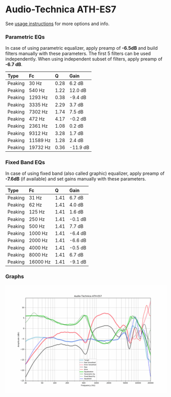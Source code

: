 # Audio-Technica ATH-ES7
See [usage instructions](https://github.com/jaakkopasanen/AutoEq#usage) for more options and info.

### Parametric EQs
In case of using parametric equalizer, apply preamp of **-6.5dB** and build filters manually
with these parameters. The first 5 filters can be used independently.
When using independent subset of filters, apply preamp of **-6.7 dB**.

| Type    | Fc       |    Q | Gain     |
|:--------|:---------|:-----|:---------|
| Peaking | 30 Hz    | 0.28 | 6.2 dB   |
| Peaking | 540 Hz   | 1.22 | 12.0 dB  |
| Peaking | 1293 Hz  | 0.38 | -9.4 dB  |
| Peaking | 3335 Hz  | 2.29 | 3.7 dB   |
| Peaking | 7302 Hz  | 1.74 | 7.5 dB   |
| Peaking | 472 Hz   | 4.17 | -0.2 dB  |
| Peaking | 2361 Hz  | 1.08 | 0.2 dB   |
| Peaking | 9312 Hz  | 3.28 | 1.7 dB   |
| Peaking | 11589 Hz | 1.28 | 2.4 dB   |
| Peaking | 19732 Hz | 0.36 | -11.9 dB |

### Fixed Band EQs
In case of using fixed band (also called graphic) equalizer, apply preamp of **-7.6dB**
(if available) and set gains manually with these parameters.

| Type    | Fc       |    Q | Gain    |
|:--------|:---------|:-----|:--------|
| Peaking | 31 Hz    | 1.41 | 6.7 dB  |
| Peaking | 62 Hz    | 1.41 | 4.0 dB  |
| Peaking | 125 Hz   | 1.41 | 1.6 dB  |
| Peaking | 250 Hz   | 1.41 | -0.1 dB |
| Peaking | 500 Hz   | 1.41 | 7.7 dB  |
| Peaking | 1000 Hz  | 1.41 | -6.4 dB |
| Peaking | 2000 Hz  | 1.41 | -6.6 dB |
| Peaking | 4000 Hz  | 1.41 | -0.5 dB |
| Peaking | 8000 Hz  | 1.41 | 6.7 dB  |
| Peaking | 16000 Hz | 1.41 | -9.1 dB |

### Graphs
![](./Audio-Technica%20ATH-ES7.png)